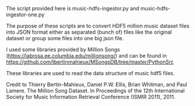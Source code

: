 The script provided here is music-hdfs-ingestor.py and music-hdfs-ingestor-one.py

The purpose of these scripts are to convert HDF5 million music dataset files into JSON 
format either as separated (bunch of) files like the original dataset or group some files into one big json file.

I used some libraries provided by Million Songs (https://labrosa.ee.columbia.edu/millionsong/) and can be found in
https://github.com/tbertinmahieux/MSongsDB/tree/master/PythonSrc

These libraries are used to read the data structure of music hdf5 files.

Credit to
Thierry Bertin-Mahieux, Daniel P.W. Ellis, Brian Whitman, and Paul Lamere. 
The Million Song Dataset. In Proceedings of the 12th International Society
for Music Information Retrieval Conference (ISMIR 2011), 2011.
